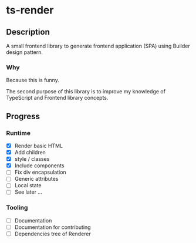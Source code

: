 # ts-render

## Description

A small frontend library to generate frontend application (SPA) using Builder design pattern.

### Why

Because this is funny.

The second purpose of this library is to improve my knowledge of TypeScript and Frontend library concepts.

## Progress

### Runtime

- [x] Render basic HTML
- [x] Add children
- [x] style / classes
- [x] Include components
- [ ] Fix div encapsulation
- [ ] Generic attributes
- [ ] Local state
- [ ] See later ...

### Tooling

- [ ] Documentation
- [ ] Documentation for contributing
- [ ] Dependencies tree of Renderer
